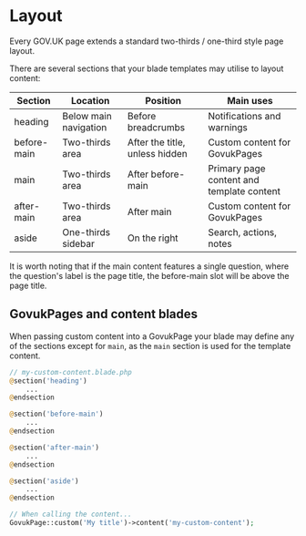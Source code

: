 # Layout

Every GOV.UK page extends a standard two-thirds / one-third style page layout.

There are several sections that your blade templates may utilise to layout content:

| Section     | Location              | Position                       | Main uses |
| ----------- | --------------------- | ------------------------------ | --------- |
| heading     | Below main navigation | Before breadcrumbs             | Notifications and warnings |
| before-main | Two-thirds area       | After the title, unless hidden | Custom content for GovukPages |
| main        | Two-thirds area       | After before-main              | Primary page content and template content |
| after-main  | Two-thirds area       | After main                     | Custom content for GovukPages |
| aside       | One-thirds sidebar    | On the right                   | Search, actions, notes |

It is worth noting that if the main content features a single question, where the question's label is the page title, the before-main slot will be above the page title.

## GovukPages and content blades

When passing custom content into a GovukPage your blade may define any of the sections except for `main`, as the `main` section is used for the template content.

```php
// my-custom-content.blade.php
@section('heading')
    ...
@endsection

@section('before-main')
    ...
@endsection

@section('after-main')
    ...
@endsection

@section('aside')
    ...
@endsection

// When calling the content...
GovukPage::custom('My title')->content('my-custom-content');
```

